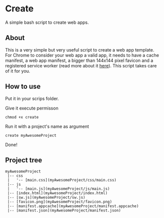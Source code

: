 # Create

A simple bash script to create web apps.

## About

This is a very simple but very useful script to create a web app template. For Chrome to consider your web app a valid app, it needs to have a cache manifest, a web app manifest, a bigger than 144x144 pixel favicon and a registered service worker (read more about it [here](https://developers.google.com/web/tools/lighthouse/audits/install-prompt)). This script takes care of it for you.

## How to use

Put it in your scrips folder.

Give it execute permisson
```
chmod +x create
```

Run it with a project's name as argument
```
create myAwesomeProject
```

Done!

## Project tree
```
myAwesomeProject
 |-- css
 |   '-- [main.css](myAwesomeProject/css/main.css)
 |-- js
 |   '-- [main.js](myAwesomeProject/js/main.js)
 |-- [index.html](myAwesomeProject/index.html)
 |-- [sw.js](myAwesomeProject/sw.js)
 |-- [favicon.png](myAwesomeProject/favicon.png)
 |-- [manifest.appcache](myAwesomeProject/manifest.appcache)
 |-- [manifest.json](myAwesomeProject/manifest.json)
```
